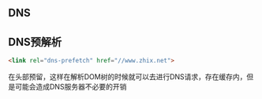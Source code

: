 ## DNS



## DNS预解析

```html
<link rel="dns-prefetch" href="//www.zhix.net">
```

在头部预留，这样在解析DOM树的时候就可以去进行DNS请求，存在缓存内，但是可能会造成DNS服务器不必要的开销